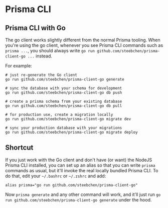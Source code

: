 # Prisma CLI

## Prisma CLI with Go

The go client works slightly different from the normal Prisma tooling. When you're using the go client, whenever you see
Prisma CLI commands such as `prisma ...`, you should always write `go run github.com/steebchen/prisma-client-go ...`
instead.

For example:

```shell script
# just re-generate the Go client
go run github.com/steebchen/prisma-client-go generate

# sync the database with your schema for development
go run github.com/steebchen/prisma-client-go db push

# create a prisma schema from your existing database
go run github.com/steebchen/prisma-client-go db pull

# for production use, create a migration locally
go run github.com/steebchen/prisma-client-go migrate dev

# sync your production database with your migrations
go run github.com/steebchen/prisma-client-go migrate deploy
```

## Shortcut

If you just work with the Go client and don't have (or want) the NodeJS Prisma CLI installed, you can set up an alias so
that you can write `prisma` commands as usual, but it'll invoke the real locally bundled Prisma CLI. To do that, edit
your `~/.bashrc` or `~/.zshrc` and add:

```
alias prisma="go run github.com/steebchen/prisma-client-go"
```

Now `prisma generate` and any other command will work, and it'll just run
`go run github.com/steebchen/prisma-client-go generate` under the hood.
